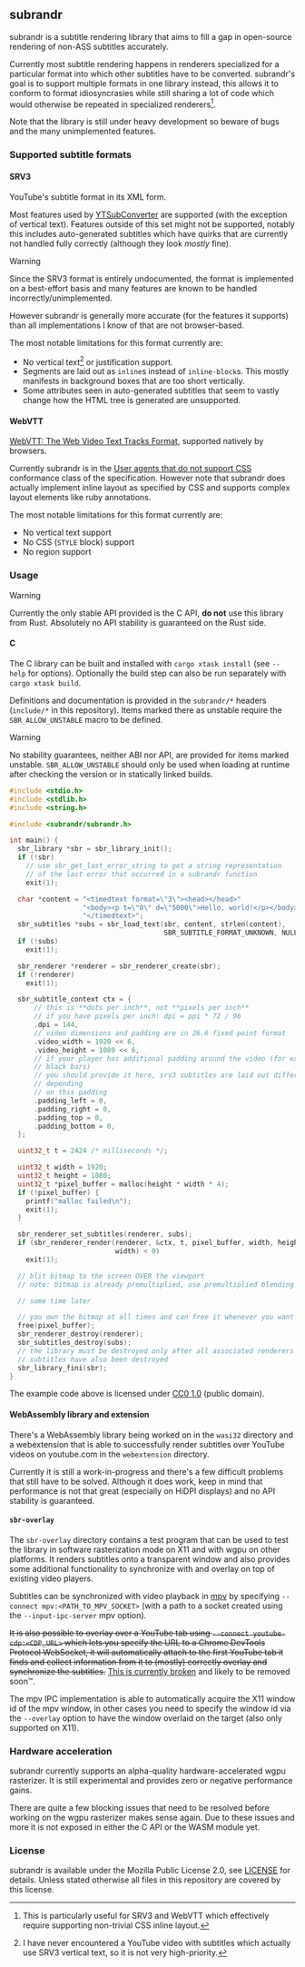 ## subrandr

subrandr is a subtitle rendering library that aims to fill a gap in open-source rendering of non-ASS subtitles accurately.

Currently most subtitle rendering happens in renderers specialized for a particular format into which other subtitles have to be converted. subrandr's goal is to support multiple formats in one library instead, this allows it to conform to format idiosyncrasies while still sharing a lot of code which would otherwise be repeated in specialized renderers[^1].

Note that the library is still under heavy development so beware of bugs and the many unimplemented features.

[^1]: This is particularly useful for SRV3 and WebVTT which effectively require supporting non-trivial CSS inline layout.

### Supported subtitle formats

#### SRV3

YouTube's subtitle format in its XML form.

Most features used by [YTSubConverter](https://github.com/arcusmaximus/YTSubConverter) are supported (with the exception of vertical text). Features outside of this set might not be supported, notably this includes auto-generated subtitles which have quirks that are currently not handled fully correctly (although they look *mostly* fine).

> [!WARNING]
> Since the SRV3 format is entirely undocumented, the format is implemented on a best-effort basis and many features are known to be handled incorrectly/unimplemented.
>
> However subrandr is generally more accurate (for the features it supports) than all implementations I know of that are not browser-based.

The most notable limitations for this format currently are:
- No vertical text[^2] or justification support.
- Segments are laid out as `inline`s instead of `inline-block`s. This mostly manifests in background boxes that are too short vertically.
- Some attributes seen in auto-generated subtitles that seem to vastly change how the HTML tree is generated are unsupported.

[^2]: I have never encountered a YouTube video with subtitles which actually use SRV3 vertical text, so it is not very high-priority.

#### WebVTT

[WebVTT: The Web Video Text Tracks Format](https://www.w3.org/TR/webvtt1/), supported natively by browsers.

Currently subrandr is in the [User agents that do not support CSS](https://www.w3.org/TR/webvtt1/#user-agents-that-do-not-support-css) conformance class of the specification. However note that subrandr does actually implement inline layout as specified by CSS and supports complex layout elements like ruby annotations.

The most notable limitations for this format currently are:
- No vertical text support
- No CSS (`STYLE` block) support
- No region support

### Usage

> [!WARNING]
> Currently the only stable API provided is the C API, **do not** use this library from Rust. Absolutely no API stability is guaranteed on the Rust side.

#### C

The C library can be built and installed with `cargo xtask install` (see `--help` for options). Optionally the build step can also be run separately with `cargo xtask build`.

Definitions and documentation is provided in the `subrandr/*` headers (`include/*` in this repository). Items marked there as unstable require the `SBR_ALLOW_UNSTABLE` macro to be defined. 

> [!WARNING]
> No stability guarantees, neither ABI nor API, are provided for items marked unstable.
> `SBR_ALLOW_UNSTABLE` should only be used when loading at runtime after checking the version or in statically linked builds.

```c
#include <stdio.h>
#include <stdlib.h>
#include <string.h>

#include <subrandr/subrandr.h>

int main() {
  sbr_library *sbr = sbr_library_init();
  if (!sbr)
    // use sbr_get_last_error_string to get a string representation
    // of the last error that occurred in a subrandr function
    exit(1);

  char *content = "<timedtext format=\"3\"><head></head>"
                  "<body><p t=\"0\" d=\"5000\">Hello, world!</p></body>"
                  "</timedtext>";
  sbr_subtitles *subs = sbr_load_text(sbr, content, strlen(content),
                                      SBR_SUBTITLE_FORMAT_UNKNOWN, NULL);
  if (!subs)
    exit(1);

  sbr_renderer *renderer = sbr_renderer_create(sbr);
  if (!renderer)
    exit(1);

  sbr_subtitle_context ctx = {
      // this is **dots per inch**, not **pixels per inch**
      // if you have pixels per inch: dpi = ppi * 72 / 96
      .dpi = 144,
      // video dimensions and padding are in 26.6 fixed point format
      .video_width = 1920 << 6,
      .video_height = 1080 << 6,
      // if your player has additional padding around the video (for example
      // black bars)
      // you should provide it here, srv3 subtitles are laid out differently
      // depending
      // on this padding
      .padding_left = 0,
      .padding_right = 0,
      .padding_top = 0,
      .padding_bottom = 0,
  };

  uint32_t t = 2424 /* milliseconds */;

  uint32_t width = 1920;
  uint32_t height = 1080;
  uint32_t *pixel_buffer = malloc(height * width * 4);
  if (!pixel_buffer) {
    printf("malloc failed\n");
    exit(1);
  }

  sbr_renderer_set_subtitles(renderer, subs);
  if (sbr_renderer_render(renderer, &ctx, t, pixel_buffer, width, height,
                          width) < 0)
    exit(1);

  // blit bitmap to the screen OVER the viewport
  // note: bitmap is already premultiplied, use premultiplied blending function

  // some time later

  // you own the bitmap at all times and can free it whenever you want
  free(pixel_buffer);
  sbr_renderer_destroy(renderer);
  sbr_subtitles_destroy(subs);
  // the library must be destroyed only after all associated renderers and
  // subtitles have also been destroyed
  sbr_library_fini(sbr);
}
```

The example code above is licensed under [CC0 1.0](https://creativecommons.org/publicdomain/zero/1.0/) (public domain).

#### WebAssembly library and extension

There's a WebAssembly library being worked on in the `wasi32` directory and a webextension that is able to successfully render subtitles over YouTube videos on youtube.com in the `webextension` directory.

Currently it is still a work-in-progress and there's a few difficult problems that still have to be solved. Although it does work, keep in mind that performance is not that great (especially on HiDPI displays) and no API stability is guaranteed.

#### `sbr-overlay`

The `sbr-overlay` directory contains a test program that can be used to test the library in software rasterization mode on X11 and with wgpu on other platforms. It renders subtitles onto a transparent window and also provides some additional functionality to synchronize with and overlay on top of existing video players. 

Subtitles can be synchronized with video playback in [mpv](https://github.com/mpv-player/mpv/) by specifying `--connect mpv:<PATH_TO_MPV_SOCKET>` (with a path to a socket created using the `--input-ipc-server` mpv option).

~~It is also possible to overlay over a YouTube tab using `--connect youtube-cdp:<CDP_URL>` which lets you specify the URL to a Chrome DevTools Protocol WebSocket, it will automatically attach to the first YouTube tab it finds and collect information from it to (mostly) correctly overlay and synchronize the subtitles.~~
[This is currently broken](https://github.com/afishhh/subrandr/issues/47) and likely to be removed soon&trade;.

The mpv IPC implementation is able to automatically acquire the X11 window id of the mpv window, in other cases you need to specify the window id via the `--overlay` option to have the window overlaid on the target (also only supported on X11).

### Hardware acceleration

subrandr currently supports an alpha-quality hardware-accelerated wgpu rasterizer. It is still experimental and provides zero or negative performance gains.

There are quite a few blocking issues that need to be resolved before working on the wgpu rasterizer makes sense again. Due to these issues and more it is not exposed in either the C API or the WASM module yet.

### License

subrandr is available under the Mozilla Public License 2.0, see [LICENSE](https://github.com/afishhh/subrandr/blob/master/LICENSE) for details. Unless stated otherwise all files in this repository are covered by this license.
